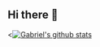 ## Hi there 👋

<[![Gabriel's github stats](https://github-readme-stats.vercel.app/api?username=Gabriel-A-Goncalves)](https://github.com/Gabriel-A-Goncalves/github-readme-stats)
